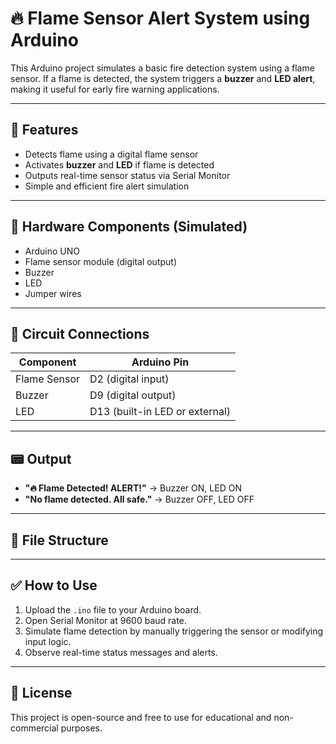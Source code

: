 # 🔥 Flame Sensor Alert System using Arduino

This Arduino project simulates a basic fire detection system using a flame sensor. If a flame is detected, the system triggers a **buzzer** and **LED alert**, making it useful for early fire warning applications.

---

## 🧠 Features

- Detects flame using a digital flame sensor
- Activates **buzzer** and **LED** if flame is detected
- Outputs real-time sensor status via Serial Monitor
- Simple and efficient fire alert simulation

---

## 🧰 Hardware Components (Simulated)

- Arduino UNO
- Flame sensor module (digital output)
- Buzzer
- LED
- Jumper wires

---

## 🔌 Circuit Connections

| Component      | Arduino Pin |
|----------------|-------------|
| Flame Sensor   | D2 (digital input) |
| Buzzer         | D9 (digital output) |
| LED            | D13 (built-in LED or external) |

---

## 📟 Output

- **"🔥 Flame Detected! ALERT!"** → Buzzer ON, LED ON
- **"No flame detected. All safe."** → Buzzer OFF, LED OFF

---

## 📁 File Structure


---

## ✅ How to Use

1. Upload the `.ino` file to your Arduino board.
2. Open Serial Monitor at 9600 baud rate.
3. Simulate flame detection by manually triggering the sensor or modifying input logic.
4. Observe real-time status messages and alerts.

---

## 📜 License

This project is open-source and free to use for educational and non-commercial purposes.
